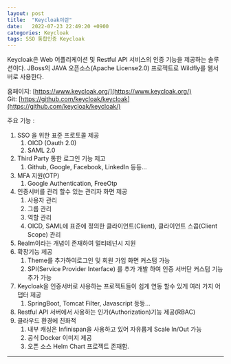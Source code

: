 ```yaml
---
layout: post
title:  "Keycloak이란"
date:   2022-07-23 22:49:20 +0900
categories: Keycloak
tags: SSO 통합인증 Keycloak
---
```


Keycloak은  Web 어플리케이션 및  Restful  API 서비스의 인증 기능을 제공하는 솔루션이다. 
JBoss의  JAVA 오픈소스(Apache License2.0) 프로젝트로 Wildfly를  웹서버로 사용한다. 

홈페이지:  [https://www.keycloak.org/](https://www.keycloak.org/)  
Git: [https://github.com/keycloak/keycloak](https://github.com/keycloak/keycloak/)  

주요 기능 :
1. SSO 을 위한 표준  프로토콜 제공 
    1. OICD (Oauth 2.0)
    2. SAML 2.0 
2. Third Party 통한 로그인 기능 제고  
    1. Github, Google, Facebook, LinkedIn 등등…
3. MFA 지원(OTP) 
    1. Google Authentication, FreeOtp 
4. 인증서버를 관리 할수 있는 관리자 화면 제공  
    1. 사용자 관리 
    2. 그룹 관리 
    3. 역할 관리 
    4. OICD, SAML에 표준에 정의한 클라이언트(Client), 클라이언트 스콥(Client Scope) 관리 
5. Realm이라는 개념이 존재하여  멀티테넌시 지원
6. 확장기능 제공  
    1. Theme를 추가하여로그인 및 회원 가입 화면  커스텀 가능 
    2. SPI(Service Provider Interface) 를 추가 개발 하여 인증 서버단 커스텀 기능 추가 가능  
7. Keycloak을 인증서버로 사용하는 프로젝트들이  쉽게 연동 할수 있게 여러 가지 어댑터 제공 
    1. SpringBoot, Tomcat Filter, Javascript 등등…
8. Restful API 서버에서 사용하는 인가(Authorization)기능 제공(RBAC)
9. 클라우드 환경에 친화적 
    1. 내부 캐싱은 Infinispan을 사용하고 있어 자유롭게 Scale In/Out 가능
    2. 공식 Docker 이미지 제공 
    3. 오픈 소스 Helm Chart 프로젝트 존재함.
    

 ****